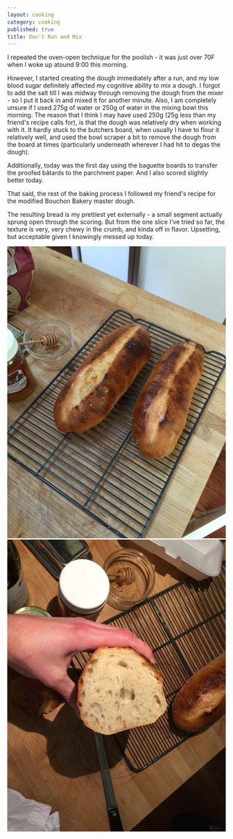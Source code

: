 ```yaml
---
layout: cooking
category: cooking
published: true
title: Don't Run and Mix
---
```


I repeated the oven-open technique for the poolish - it was just over 70F when I woke up atound 9:00 this morning.

However, I started creating the dough immediately after a run, and my low blood sugar definitely affected my cognitive ability to mix a dough. I forgot to add the salt till I was midway through removing the dough from the mixer - so I put it back in and mixed it for another minute. Also, I am completely unsure if I used 275g of water or 250g of water in the mixing bowl this morning. The reason that I think I may have used 250g (25g less than my friend's recipe calls for), is that the dough was relatively dry when working with it. It hardly stuck to the butchers board, when usually I have to flour it relatively well, and used the bowl scraper a bit to remove the dough from the board at times (particularly underneath wherever I had hit to degas the dough).

Additionally, today was the first day using the baguette boards to transfer the proofed bâtards to the parchment paper. And I also scored slightly better today.

That said, the rest of the baking process I followed my friend's recipe for the modified Bouchon Bakery master dough.

The resulting bread is my prettiest yet externally - a small segment actually sprung open through the scoring. But from the one slice I've tried so far, the texture is very, very chewy in the crumb, and kinda off in flavor. Upsetting, but acceptable given I knowingly messed up today.

![](/media/images/breads/2015-03-23/IMG_0158.jpg)
![](/media/images/breads/2015-03-23/IMG_0159.jpg)

